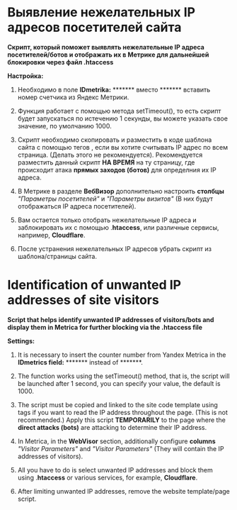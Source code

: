 # Выявление нежелательных IP адресов посетителей сайта

**Скрипт, который поможет выявлять нежелательные IP адреса посетителей/ботов и отображать их в Метрике для дальнейшей блокировки через файл .htaccess**

__Настройка:__

1. Необходимо в поле **IDmetrika:** ******* вместо ******* вставить номер счетчика из Яндекс Метрики.

2. Функция работает с помощью метода setTimeout(), то есть скрипт будет запускаться по истечению 1 секунды, вы можете указать свое значение, по умолчанию 1000.

3. Скрипт необходимо скопировать и разместить в коде шаблона сайта с помощью тегов <script></script>, если вы хотите считывать IP адрес по всем страница. (Делать этого не рекомендуется). Рекомендуется разместить данный скрипт **НА ВРЕМЯ** на ту страницу, где происходит атака **прямых заходов (ботов)** для определния их IP адреса.

4. В Метрике в разделе **ВебВизор** дополнительно настроить __столбцы__ _"Параметры посетителей"_ и _"Параметры визитов"_ (В них будут отображаться IP адреса посетителей).

5. Вам остается только отобрать нежелательные IP адреса и заблокировать их с помощью .**htaccess**, или различные сервисы, например, **Cloudflare**.

6. После устранения нежелательных IP адресов убрать скрипт из шаблона/страницы сайта.

# Identification of unwanted IP addresses of site visitors

**Script that helps identify unwanted IP addresses of visitors/bots and display them in Metrica for further blocking via the .htaccess file**

__Settings:__

1. It is necessary to insert the counter number from Yandex Metrica in the **IDmetrics field:** ******* instead of *******.

2. The function works using the setTimeout() method, that is, the script will be launched after 1 second, you can specify your value, the default is 1000.

3. The script must be copied and linked to the site code template using <script></script> tags if you want to read the IP address throughout the page. (This is not recommended.) Apply this script **TEMPORARILY** to the page where the **direct attacks (bots)** are attacking to determine their IP address.

4. In Metrica, in the **WebVisor** section, additionally configure __columns__ _"Visitor Parameters"_ and _"Visitor Parameters"_ (They will contain the IP addresses of visitors).

5. All you have to do is select unwanted IP addresses and block them using .**htaccess** or various services, for example, **Cloudflare**.

6. After limiting unwanted IP addresses, remove the website template/page script.